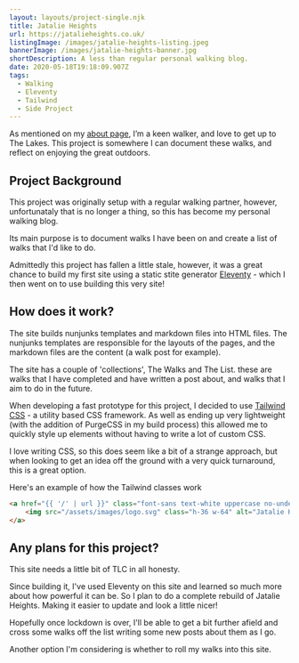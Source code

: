 ```yaml
---
layout: layouts/project-single.njk
title: Jatalie Heights
url: https://jatalieheights.co.uk/
listingImage: /images/jatalie-heights-listing.jpeg
bannerImage: /images/jatalie-heights-banner.jpg
shortDescription: A less than regular personal walking blog.
date: 2020-05-18T19:18:09.907Z
tags:
  - Walking
  - Eleventy
  - Tailwind
  - Side Project
---
```

As mentioned on my [about page](/about/), Iʼm a keen walker, and love to get up to The Lakes. This project is somewhere I can document these walks, and reflect on enjoying the great outdoors.

## Project Background

This project was originally setup with a regular walking partner, however, unfortunataly that is no longer a thing, so this has become my personal walking blog.

Its main purpose is to document walks I have been on and create a list of walks that I'd like to do.

Admittedly this project has fallen a little stale, however, it was a great chance to build my first site using a static stite generator  [Eleventy](https://www.11ty.dev/) - which I then went on to use building this very site!

## How does it work?

The site builds nunjunks templates and markdown files into HTML files. The nunjunks templates are responsible for the layouts of the pages, and the markdown files are the content (a walk post for example).

The site has a couple of 'collections', The Walks and The List. these are walks that I have completed and have written a post about, and walks that I aim to do in the future.

When developing a fast prototype for this project, I decided to use [Tailwind CSS](https://tailwindcss.com/) - a utility based CSS framework. As well as ending up very lightweight (with the addition of  PurgeCSS in my build process) this allowed me to quickly style up elements without having to write a lot of custom CSS.

I love writing CSS, so this does seem like a bit of a strange approach, but when looking to get an idea off the ground with a very quick turnaround, this is a great option.

Here's an example of how the Tailwind classes work

```html
<a href="{{ '/' | url }}" class="font-sans text-white uppercase no-underline text-5xl text-center mt-12">
	<img src="/assets/images/logo.svg" class="h-36 w-64" alt="Jatalie Heights logo">
</a>
```

## Any plans for this project?

This site needs a little bit of TLC in all honesty. 

Since building it, I've used Eleventy on this site and learned so much more about how powerful it can be. So I plan to do a complete rebuild of Jatalie Heights. Making it easier to update and look a little nicer!

Hopefully once lockdown is over, I'll be able to get a bit further afield and cross some walks off the list writing some new posts about them as I go.

Another option I'm considering is whether to roll my walks into this site.